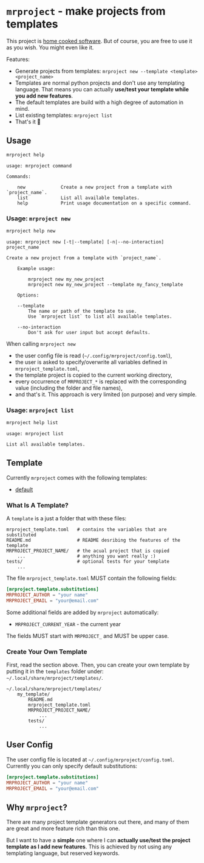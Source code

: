 # `mrproject` - make projects from templates

This project is [home cooked software](https://www.robinsloan.com/notes/home-cooked-app/).
But of course, you are free to use it as you wish.
You might even like it.

Features:

- Generate projects from templates: `mrproject new --template <template> <project_name>`
- Templates are normal python projects and don't use any templating language.
  That means you can actually **use/test your template while you add new features**.
- The default templates are build with a high degree of automation in mind.
- List existing templates: `mrproject list`
- That's it 🤷

## Usage

```bash
mrproject help
```

```text
usage: mrproject command

Commands:

    new             Create a new project from a template with `project_name`.
    list            List all available templates.
    help            Print usage documentation on a specific command.
```

### Usage: `mrproject new`

```bash
mrproject help new
```

```text
usage: mrproject new [-t|--template] [-n|--no-interaction] project_name

Create a new project from a template with `project_name`.

    Example usage:

        mrproject new my_new_project
        mrproject new my_new_project --template my_fancy_template

    Options:

    --template
        The name or path of the template to use.
        Use `mrproject list` to list all available templates.

    --no-interaction
        Don't ask for user input but accept defaults.
```

When calling `mrproject new`
- the user config file is read (`~/.config/mrproject/config.toml`),
- the user is asked to specify/overwrite all variables defined in `mrproject_template.toml`,
- the template project is copied to the current working directory,
- every occurrence of `MRPROJECT_*` is replaced with the corresponding value
  (including the folder and file names),
- and that's it.
This approach is very limited (on purpose) and very simple.

### Usage: `mrproject list`

```bash
mrproject help list
```

```text
usage: mrproject list

List all available templates.
```

## Template

Currently `mrproject` comes with the following templates:

- [default](mrproject/templates/default/README.md)

### What Is A Template?

A `template` is a just a folder that with these files:

```text
mrproject_template.toml   # contains the variables that are substituted
README.md                 # README desribing the features of the template
MRPROJECT_PROJECT_NAME/   # the acual project that is copied
    ...                   # anything you want really :)
tests/                    # optional tests for your template
    ...
```

The file `mrproject_template.toml` MUST contain the following fields:

```toml
[mrproject.template.substitutions]
MRPROJECT_AUTHOR = "your name"
MRPROJECT_EMAIL = "your@email.com"
```

Some additional fields are added by `mrproject` automatically:

- `MRPROJECT_CURRENT_YEAR` - the current year

The fields MUST start with `MRPROJECT_` and MUST be upper case.

### Create Your Own Template

First, read the section above.
Then, you can create your own template by putting it in the `templates` folder under:
`~/.local/share/mrproject/templates/`.

```text
~/.local/share/mrproject/templates/
    my_template/
        README.md
        mrproject_template.toml
        MRPROJECT_PROJECT_NAME/
            ...
        tests/
            ...
```

## User Config

The user config file is located at `~/.config/mrproject/config.toml`.
Currently you can only specify default substitutions:

```toml
[mrproject.template.substitutions]
MRPROJECT_AUTHOR = "your name"
MRPROJECT_EMAIL = "your@email.com"
```

## Why `mrproject`?

There are many project template generators out there,
and many of them are great and more feature rich than this one.

But I want to have a **simple** one
where I can **actually use/test the project template as I add new features**.
This is achieved by not using any templating language, but reserved keywords.
